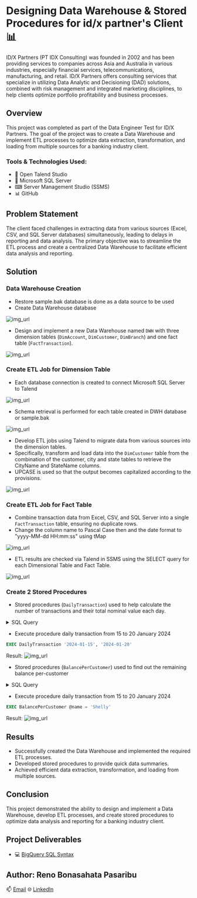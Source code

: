 # Designing Data Warehouse & Stored Procedures for id/x partner's Client 📊
ID/X Partners (PT IDX Consulting) was founded in 2002 and has been providing services to companies across Asia and Australia in various industries, especially financial services, telecommunications, manufacturing, and retail. ID/X Partners offers consulting services that specialize in utilizing Data Analytic and Decisioning (DAD) solutions, combined with risk management and integrated marketing disciplines, to help clients optimize portfolio profitability and business processes.

## Overview
This project was completed as part of the Data Engineer Test for ID/X Partners. The goal of the project was to create a Data Warehouse and implement ETL processes to optimize data extraction, transformation, and loading from multiple sources for a banking industry client.

### Tools & Technologies Used:
- 🦫 Open Talend Studio
- 📁 Microsoft SQL Server
- ⌨ Server Management Studio (SSMS)
- 📊 GitHub

## Problem Statement
The client faced challenges in extracting data from various sources (Excel, CSV, and SQL Server databases) simultaneously, leading to delays in reporting and data analysis. The primary objective was to streamline the ETL process and create a centralized Data Warehouse to facilitate efficient data analysis and reporting.

## Solution
### Data Warehouse Creation
- Restore sample.bak database is done as a data source to be used
- Create Data Warehouse database

![img_url]()

- Design and implement a new Data Warehouse named `DWH` with three dimension tables (`DimAccount`, `DimCustomer`, `DimBranch`) and one fact table (`FactTransaction`).

![img_url]()

### Create ETL Job for Dimension Table
- Each database connection is created to connect Microsoft SQL Server to Talend

![img_url]()

- Schema retrieval is performed for each table created in DWH database or sample.bak

![img_url]()

- Develop ETL jobs using Talend to migrate data from various sources into the dimension tables.
- Specifically, transform and load data into the `DimCustomer` table from the combination of the customer, city and state tables to retrieve the CityName and StateName columns.
- UPCASE is used so that the output becomes capitalized according to the provisions.

![img_url]()

### Create ETL Job for Fact Table

- Combine transaction data from Excel, CSV, and SQL Server into a single `FactTransaction` table, ensuring no duplicate rows.
- Change the column name to Pascal Case then and the date format to "yyyy-MM-dd HH:mm:ss" using tMap

![img_url]()

- ETL results are checked via Talend in SSMS using the SELECT query for each Dimensional Table and Fact Table.

![img_url]()

### Create 2 Stored Procedures
- Stored procedures (`DailyTransaction`) used to help calculate the number of transactions and their total nominal value each day.

<details>
  <summary>SQL Query</summary>

```SQL
  CREATE PROCEDURE DailyTransaction
(
	@start_date DATE,
	@end_date DATE
)
AS
BEGIN
	SELECT
		CAST(TransactionDate AS DATE) AS Date,
		COUNT(*) AS TotalTransactions,
		SUM(Amount) AS TotalAmount
	FROM 
		FactTransaction
	WHERE 
		TransactionDate BETWEEN @start_date AND @end_date
	GROUP BY 
		CAST(TransactionDate AS DATE)
	ORDER BY 
		Date;
END


```
</details>

- Execute procedure daily transaction from 15 to 20 January 2024
```SQL
EXEC DailyTransaction '2024-01-15', '2024-01-20'
```

Result:
![img_url]()

- Stored procedures (`BalancePerCustomer`) used to find out the remaining balance per-customer

<details>
  <summary>SQL Query</summary>

```SQL
  CREATE PROCEDURE BalancePerCustomer
	@name NVARCHAR(100)
	AS
	BEGIN
		SELECT 
			c.CustomerName,
			a.AccountType,
			a.Balance,
			a.Balance + SUM(CASE WHEN t.transactiontype = 'Deposit'
			THEN t.Amount ELSE -t.Amount END) AS CurrentBalance

		FROM 
			DimAccount a
		INNER JOIN DimCustomer c ON a.CustomerID = c.customerid
		LEFT JOIN FactTransaction t ON a.accountid = t.accountid

		WHERE 
		c.CustomerName LIKE '%' + @name + '%' AND
		a.status = 'active'

		GROUP BY 
		c.CustomerName, a.AccountType, a.Balance;

END

```
</details>

- Execute procedure daily transaction from 15 to 20 January 2024
```SQL
EXEC BalancePerCustomer @name = 'Shelly'
```

Result:
![img_url]()

## Results
- Successfully created the Data Warehouse and implemented the required ETL processes.
- Developed stored procedures to provide quick data summaries.
- Achieved efficient data extraction, transformation, and loading from multiple sources.

## Conclusion
This project demonstrated the ability to design and implement a Data Warehouse, develop ETL processes, and create stored procedures to optimize data analysis and reporting for a banking industry client.

## Project Deliverables
- 💻 [BigQuery SQL Syntax](https://github.com/renopasaribu17/Big-Data-Analytics-KimiaFarma/blob/11bd4e50e2749af26ec3b820ca93091391e14824/Syntax%20BigQuery.sql)

## Author: Reno Bonasahata Pasaribu
📫 [Email](renopasaribu17@gmail.com)
🌐 [LinkedIn](linkedin.com/in/renopasaribu)
